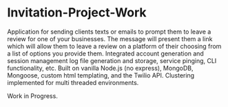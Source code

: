 # Invitation-Project-Work
Application for sending clients texts or emails to prompt them to leave a review for one of your businesses.
The message will present them a link which will allow them to leave a review on a platform of their choosing 
from a list of options you provide them. Integrated account generation and session management log file 
generation and storage, service pinging, CLI functionality, etc. Built on vanilla Node.js (no express), MongoDB, 
Mongoose, custom html templating, and the Twilio API. Clustering implemented for multi threaded environments. 

Work in Progress.
